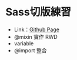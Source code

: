 # Sass切版練習  

 - Link：[Github Page](https://changgengwu.github.io/hexschool-sass-project/)
 - @mixin 實作 RWD
 - variable
 - @import 整合
